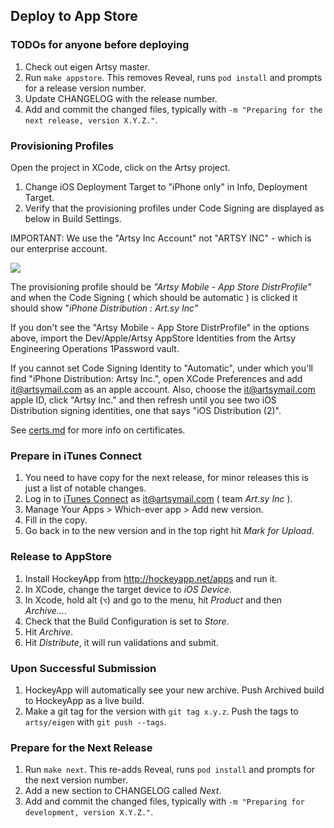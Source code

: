 ## Deploy to App Store

### TODOs for anyone before deploying

1. Check out eigen Artsy master.
1. Run `make appstore`. This removes Reveal, runs `pod install` and prompts for a release version number.
1. Update CHANGELOG with the release number.
1. Add and commit the changed files, typically with `-m "Preparing for the next release, version X.Y.Z."`.

### Provisioning Profiles

Open the project in XCode, click on the Artsy project.

1. Change iOS Deployment Target to "iPhone only" in Info, Deployment Target.
2. Verify that the provisioning profiles under Code Signing are displayed as below in Build Settings.

IMPORTANT: We use the "Artsy Inc Account" not "ARTSY INC" - which is our enterprise account.

![](../Web/prov-profiles.png)

The provisioning profile should be _"Artsy Mobile - App Store DistrProfile"_ and when the Code Signing ( which should be automatic ) is clicked it should show  "_iPhone Distribution : Art.sy Inc"_

If you don't see the "Artsy Mobile - App Store DistrProfile" in the options above, import the Dev/Apple/Artsy AppStore Identities from the Artsy Engineering Operations 1Password vault.

If you cannot set Code Signing Identity to "Automatic", under which you'll find "iPhone Distribution: Artsy Inc.", open XCode Preferences and add it@artsymail.com as an apple account. Also, choose the it@artsymail.com apple ID, click "Artsy Inc." and then refresh until you see two iOS Distribution signing identities, one that says "iOS Distribution (2)".

See [certs.md](certs.md) for more info on certificates.

### Prepare in iTunes Connect

1. You need to have copy for the next release, for minor releases this is just a list of notable changes.
1. Log in to [iTunes Connect](https://itunesconnect.apple.com) as it@artsymail.com ( team _Art.sy Inc_ ).
1. Manage Your Apps > Which-ever app > Add new version.
1. Fill in the copy.
1. Go back in to the new version and in the top right hit _Mark for Upload_.

### Release to AppStore

1. Install HockeyApp from http://hockeyapp.net/apps and run it.
1. In XCode, change the target device to _iOS Device_.
1. In Xcode, hold alt (`⌥`) and go to the menu, hit _Product_ and then _Archive..._.
1. Check that the Build Configuration is set to _Store_.
1. Hit _Archive_.
1. Hit _Distribute_, it will run validations and submit.

### Upon Successful Submission

1. HockeyApp will automatically see your new archive. Push Archived build to HockeyApp as a live build.
1. Make a git tag for the version with `git tag x.y.z`. Push the tags to `artsy/eigen` with `git push --tags`.

### Prepare for the Next Release

1. Run `make next`. This re-adds Reveal, runs `pod install` and prompts for the next version number.
1. Add a new section to CHANGELOG called _Next_.
1. Add and commit the changed files, typically with `-m "Preparing for development, version X.Y.Z."`.
